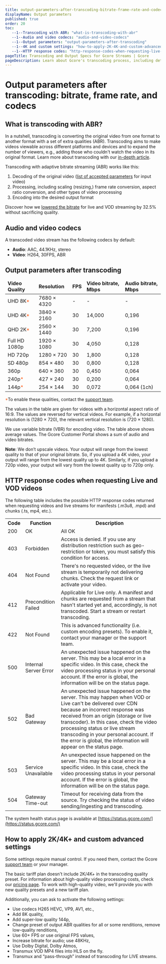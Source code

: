 ```yaml
---
title: output-parameters-after-transcoding-bitrate-frame-rate-and-codecs
displayName: Output parameters
published: true
order: 20
toc:
   --1--Transcoding with ABR: "what-is-transcoding-with-abr"
   --1--Audio and video codecs: "audio-and-video-codecs"
   --1--Output parameters: "output-parameters-after-transcoding"
   --1--4K and custom settings: "how-to-apply-2K-4K-and-custom-advanced-settings"
   --1--HTTP response codes: "http-response-codes-when-requesting-live-and-vod-videos"
pageTitle: Transcoding and Output Specs for Gcore Streams | Gcore
pageDescription: Learn about Gcore's transcoding process, including details on file bitrates, frame rates, and codecs for different video quality levels.
---
```

# Output parameters after transcoding: bitrate, frame rate, and codecs

## What is transcoding with ABR?

In a nutshell, transcoding is converting the original video from one format to another format with a set of extra qualities (ABR). Transcoding aims to make videos viewable across different platforms and devices and to expand the number of viewers, e.g., adding those who couldn't watch the video in its original format. Learn more about transcoding with our <a href="https://gcore.com/learning/what-is-transcoding/" target="_blank">in-depth article</a>.

Transcoding with adaptive bitrate streaming (ABR) works like this: 

1. Decoding of the original video (<a href="https://gcore.com/docs/streaming-platform/live-streams-and-videos-protocols-and-codecs/what-initial-parameters-of-your-live-streams-and-videos-we-can-accept" target="_blank">list of accepted parameters</a> for input video)
2. Processing, including scaling (resizing,) frame rate conversion, aspect ratio conversion, and other types of video processing
3. Encoding into the desired output format

Discover how we <a href="https://gcore.com/blog/how-we-lowered-the-bitrate-for-live-and-vod-streaming-by-32-5-without-sacrificing-quality/" target="_blank">lowered the bitrate</a> for live and VOD streaming by 32.5% without sacrificing quality. 

## Audio and video codecs

A transcoded video stream has the following codecs by default: 

- **Audio**: AAC, 44.1KHz, stereo 
- **Video**: H264, 30FPS, ABR 

## Output parameters after transcoding

<table>
<thead>
<tr>
<td><b>Video Quality </b></td>
<td><b> Resolution</b></td>
<td><b>FPS</b></td>
<td><b>Video bitrate, Mbps</b></td>
<td><b>Audio bitrate, Mbps</b></td>
</tr>
</thead>
<tbody>
<tr>
<td>UHD 8K<span style="color:#FF5913">*</span></td>
<td>7680 × 4320</td>
<td>-</td>
<td>-</td>
<td>-</td>
</tr>
<tr>
<td>UHD 4K<span style="color:#FF5913">*</span></td>
<td>3840 × 2160</td>
<td>30</td>
<td>14,000</td>
<td>0,196</td>
</tr>
<tr>
<td>QHD 2K<span style="color:#FF5913">*</span></td>
<td>2560 × 1440</td>
<td>30</td>
<td>7,200</td>
<td>0,196</td>
</tr>
<tr>
<td>Full HD 1080p</td>
<td>1920 × 1080</td>
<td>30</td>
<td>4,050</td>
<td>0,128</td>
</tr>
<tr>
<td>HD 720p</td>
<td>1280 × 720</td>
<td>30</td>
<td>1,800</td>
<td>0,128</td>
</tr>
<tr>
<td>SD 480p</td>
<td>854 × 480</td>
<td>30</td>
<td>0,800</td>
<td>0,128</td>
</tr>
<tr>
<td>360p</td>
<td>640 × 360</td>
<td>30</td>
<td>0,450</td>
<td>0,064</td>
</tr>
<tr>
<td>240p<span style="color:#FF5913">*</span></td>
<td>427 × 240</td>
<td>30</td>
<td>0,200</td>
<td>0,064</td>
</tr>
<tr>
<td>144p<span style="color:#FF5913">*</span></td>
<td>254 × 144</td>
<td>30</td>
<td>0,072</td>
<td>0,064 (1ch)</td>
</tr>
</tbody>
</table>

<span style="color:#FF5913">*</span>To enable these qualities, contact the [support team](mailto:support@gcore.com).

The values in the table are given for videos with a horizontal aspect ratio of 16:9. The values are reversed for vertical videos. For example, if a horizontal resolution is (1280 × 720), the relevant vertical resolution is (720 × 1280). 

We use variable bitrate (VBR) for encoding video. The table above shows average values. The Gcore Customer Portal shows a sum of audio and video bitrates.

**Note**: We don’t upscale videos. Your output will range from the lowest quality to that of your original bitrate. So, if you upload a 4K video, your output will range from the lowest quality up to 4K. Similarly, if you upload a 720p video, your output will vary from the lowest quality up to 720p only.

## HTTP response codes when requesting Live and VOD videos

The following table includes the possible HTTP response codes returned when requesting videos and live streams for manifests (.m3u8, .mpd) and chunks (.ts, mp4, etc.).

<table>
  <th>Code</th><th>Function</th><th>Description</th>
  <tr><td>200</td><td>OK</td><td>All OK</td></tr>
  <tr><td>403</td><td>Forbidden</td><td>Access is denied. If you use any distribution restriction such as geo-restriction or token, you must satisfy this condition for access.</td></tr>
  <tr><td>404</td><td>Not Found</td><td>There's no requested video, or the live stream is temporarily not delivering chunks. Check the request link or activate your video.</td></tr>
  <tr><td>412</td><td>Precondition Failed</td><td>Applicable for Live only. A manifest and chunks are requested from a stream that hasn't started yet and, accordingly, is not transcoded. Start a stream or restart transcoding.</td></tr>
  <tr><td>422</td><td>Not Found</td><td>This is advanced functionality (i.e. custom encoding presets). To enable it, contact your manager or the support team.</td></tr>
  <tr><td>500</td><td>Internal Server Error</td><td>An unexpected issue happened on the server. This may be a local error in a specific video. In this case, check the video processing status in your personal account. If the error is global, the information will be on the status page.</td></tr>
  <tr><td>502</td><td>Bad Gateway</td><td>An unexpected issue happened on the server. This may happen when VOD or Live can't be delivered over CDN because an incorrect response was received from an origin (storage or live transcoder). In this case, check the video processing status or live stream transcoding in your personal account. If the error is global, the information will appear on the status page.</td></tr>
  <tr><td>503</td><td>Service Unavailable</td><td>An unexpected issue happened on the server. This may be a local error in a specific video. In this case, check the video processing status in your personal account. If the error is global, the information will be on the status page.</td></tr>
  <tr><td>504</td><td>Gateway Time-out</td><td>Timeout for receiving data from the source. Try checking the status of video sending/ingesting and transcoding.</td></tr>
</table>

<alert-element type="info" title="Info">
 
The system health status page is available at [https://status.gcore.com/](https://status.gcore.com/)
 
</alert-element>

## How to apply 2K/4K+ and custom advanced settings

Some settings require manual control. If you need them, contact the Gcore [support team](mailto:support@gcore.com) or your manager. 

The basic tariff plan doesn't include 2K/4K+ in the transcoding quality preset. For information about high-quality video processing costs, check our <a href="https://gcore.com/pricing/streaming-platform" target="_blank">pricing page</a>. To work with high-quality video, we'll provide you with new quality presets and a new tariff plan.

Additionally, you can ask to activate the following settings:
- Use codecs H265 HEVC, VP9, AV1, etc.,
- Add 8K quality,
- Add super-low quality 144p,
- Change preset of output ABR qualities for all or some renditions, remove low-quality renditions,
- Use 60+ FPS or use original FPS values,
- Increase bitrate for audio; use 48KHz,
- Use Dolby Digital, Dolby Atmos,
- Transmux VOD MP4 files into HLS on the fly.
- Transmux and “pass-through” instead of transcoding for LIVE streams.
